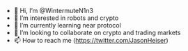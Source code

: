 - 👋 Hi, I’m @WintermuteN1n3
- 👀 I’m interested in robots and crypto
- 🌱 I’m currently learning near protocol
- 💞️ I’m looking to collaborate on crypto and trading markets
- 📫 How to reach me (https://twitter.com/JasonHeiser)

<!---
WintermuteN1n3/WintermuteN1n3 is a ✨ special ✨ repository because its `README.md` (this file) appears on your GitHub profile.
You can click the Preview link to take a look at your changes.
--->
